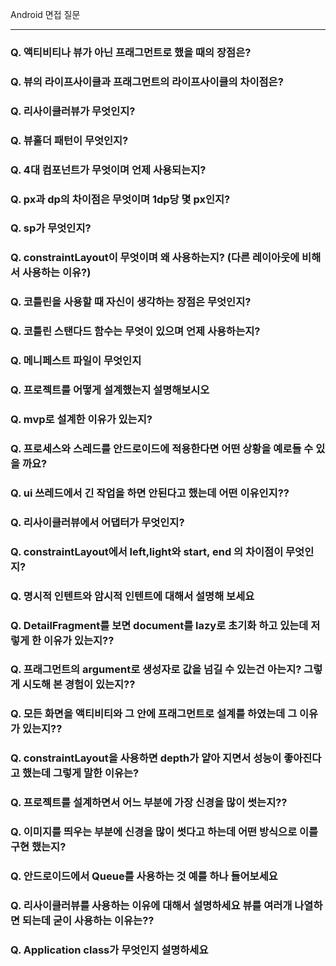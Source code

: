 Android 면접 질문
***

### Q. 액티비티나 뷰가 아닌 프래그먼트로 했을 때의 장점은?
### Q. 뷰의 라이프사이클과 프래그먼트의 라이프사이클의 차이점은?
### Q. 리사이클러뷰가 무엇인지?
### Q. 뷰홀더 패턴이 무엇인지?
### Q. 4대 컴포넌트가 무엇이며 언제 사용되는지?
### Q. px과 dp의 차이점은 무엇이며 1dp당 몇 px인지?
### Q. sp가 무엇인지?
### Q. constraintLayout이 무엇이며 왜 사용하는지? (다른 레이아웃에 비해서 사용하는 이유?)
### Q. 코틀린을 사용할 때 자신이 생각하는 장점은 무엇인지?
### Q. 코틀린 스탠다드 함수는 무엇이 있으며 언제 사용하는지?
### Q. 메니페스트 파일이 무엇인지
### Q. 프로젝트를 어떻게 설계했는지 설명해보시오
### Q. mvp로 설계한 이유가 있는지?
### Q. 프로세스와 스레드를 안드로이드에 적용한다면 어떤 상황을 예로들 수 있을 까요?
### Q. ui 쓰레드에서 긴 작업을 하면 안된다고 했는데 어떤 이유인지??
### Q. 리사이클러뷰에서 어댑터가 무엇인지?
### Q. constraintLayout에서 left,light와 start, end 의 차이점이 무엇인지?
### Q. 명시적 인텐트와 암시적 인텐트에 대해서 설명해 보세요
### Q. DetailFragment를 보면 document를 lazy로 초기화 하고 있는데 저렇게 한 이유가 있는지??
### Q. 프래그먼트의 argument로 생성자로 값을 넘길 수 있는건 아는지? 그렇게 시도해 본 경험이 있는지??
### Q. 모든 화면을 액티비티와 그 안에 프래그먼트로 설계를 하였는데 그 이유가 있는지??
### Q. constraintLayout을 사용하면 depth가 얕아 지면서 성능이 좋아진다고 했는데 그렇게 말한 이유는?
### Q. 프로젝트를 설계하면서 어느 부분에 가장 신경을 많이 썻는지??
### Q. 이미지를 띄우는 부분에 신경을 많이 썻다고 하는데 어떤 방식으로 이를 구현 했는지?
### Q. 안드로이드에서 Queue를 사용하는 것 예를 하나 들어보세요
### Q. 리사이클러뷰를 사용하는 이유에 대해서 설명하세요 뷰를 여러개 나열하면 되는데 굳이 사용하는 이유는??
### Q. Application class가 무엇인지 설명하세요
